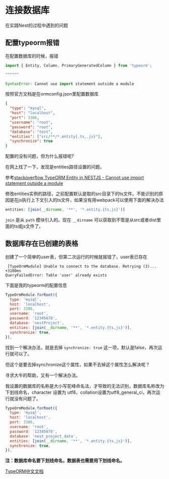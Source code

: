# 连接数据库
在实践Nest的过程中遇到的问题

## 配置typeorm报错

在配置数据库的时候，报错

```js
import { Entity, Column, PrimaryGeneratedColumn } from 'typeorm';

^^^^^^

SyntaxError: Cannot use import statement outside a module
```

按照官方文档是在ormconfig.json里配置数据库

```json
{
  "type": "mysql",
  "host": "localhost",
  "port": 3306,
  "username": "root",
  "password": "root",
  "database": "test",
  "entities": ["src/**/*.entity{.ts,.js}"],
  "synchronize": true
}
```

配置的没有问题，但为什么报错呢?

在网上找了一下，发现是entities路径设置的问题。

参考[stackoverflow TypeORM Entity in NESTJS - Cannot use import statement outside a module](https://stackoverflow.com/questions/59435293/typeorm-entity-in-nestjs-cannot-use-import-statement-outside-a-module)

修改entities实例的路径，之前配置默认是取的src目录下的ts文件。不能识别的原因是在js执行上下文引入的ts文件，如果没有用webpack可以使用下面的解决办法

```js
entities: [join(__dirname, '**', '*.entity.{ts,js}')]
```

`join` 是从 `path` 模块引入的。现在 `__dirname` 可以获取到不管是从src或者dist里面的ts或js文件了。



## 数据库存在已创建的表格

创建了一个简单的user表，但第二次运行的时候就报错了，user表已存在

```shell
 [TypeOrmModule] Unable to connect to the database. Retrying (3)... +3100ms
QueryFailedError: Table 'user' already exists
```

下面是我的typeorm的配置信息

```js
TypeOrmModule.forRoot({
  type: 'mysql',
  host: 'localhost',
  port: 3306,
  username: 'root',
  password: '12345678',
  database: 'nestProject',
  entities: [join(__dirname, '**', '*.entity.{ts,js}')],
  synchronize: true,
}),
```

找到一个解决办法，就是去掉 `synchronize: true` 这一项，默认是false，再次运行就可以了。



但这个是要去掉synchronize这个属性，如果不去掉这个属性怎么解决呢？



寻求大牛的帮助，又有一个解决办法。

我设置的数据库的名称是大小写驼峰命名法，才导致的无法识别，数据库名称改为下划线命名，character 设置为 utf8，collation设置为utf8_general_ci，再次运行就没有问题了。

```js
TypeOrmModule.forRoot({
  type: 'mysql',
  host: 'localhost',
  port: 3306,
  username: 'root',
  password: '12345678',
  database: 'nest_project_data',
  entities: [join(__dirname, '**', '*.entity.{ts,js}')],
  synchronize: true,
}),
```

**注：数据库命名要下划线命名，数据表也需要用下划线命名。**



[TypeORM中文文档](https://typeorm.biunav.com/zh/#快速开始)